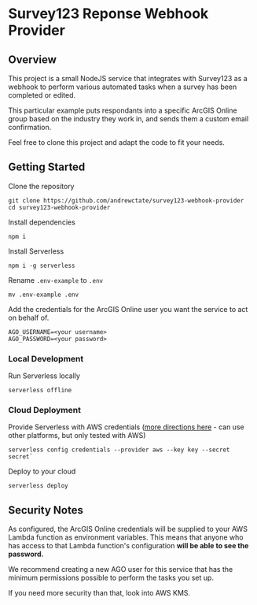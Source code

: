 # Survey123 Reponse Webhook Provider
## Overview
This project is a small NodeJS service that integrates with Survey123 as a webhook to perform various automated tasks when a survey has been completed or edited.

This particular example puts respondants into a specific ArcGIS Online group based on the industry they work in, and sends them a custom email confirmation.

Feel free to clone this project and adapt the code to fit your needs.

## Getting Started
Clone the repository
```
git clone https://github.com/andrewctate/survey123-webhook-provider
cd survey123-webhook-provider
```
Install dependencies
```
npm i
```
Install Serverless
```
npm i -g serverless
```
Rename `.env-example` to `.env`
```
mv .env-example .env
```
Add the credentials for the ArcGIS Online user you want the service to act on behalf of.
```
AGO_USERNAME=<your username>
AGO_PASSWORD=<your password>
```

### Local Development
Run Serverless locally
```
serverless offline
```

### Cloud Deployment
Provide Serverless with AWS credentials ([more directions here](https://www.serverless.com/framework/docs/providers/aws/cli-reference/config-credentials/) - can use other platforms, but only tested with AWS)
```
serverless config credentials --provider aws --key key --secret secret`
```
Deploy to your cloud
```
serverless deploy
```

## Security Notes
As configured, the ArcGIS Online credentials will be supplied to your AWS Lambda function as environment variables. This means that anyone who has access to that Lambda function's configuration **will be able to see the password.**

We recommend creating a new AGO user for this service that has the minimum permissions possible to perform the tasks you set up.

If you need more security than that, look into AWS KMS.